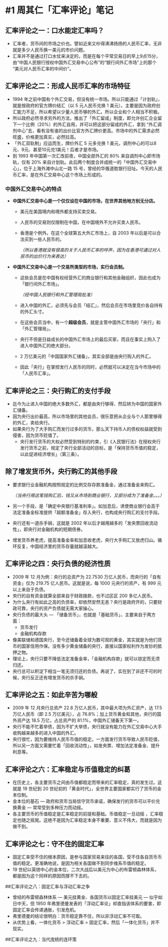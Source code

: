 # #1 周其仁「汇率评论」笔记

## 汇率评论之一：口水能定汇率吗？

- 汇率者，货币间的市场之价也。譬如近来又吵得沸沸扬扬的人民币汇率，无非就是多少人民币换一美元的市价问题。
- 汇率并不是通过打口水仗来决定的，而是在每个平常交易日的早上9点15分，由“中国人民银行授权中国外汇交易中心公布”的“银行间外汇市场”上的那个 “美元对人民币汇率的中间价”。

## 汇率评论之二：形成人民币汇率的市场特征

- 1994 年之前中国有个外汇交易，但没有统一市场。所以只能通过「计划轨」，就是按政府的官方牌价结汇（以 5 元人民币兑换 1 美元）。主要是因为政府创汇能力不足，所以希望以少量人民币够的外汇。所以企业和个人相当不积极。
- 所以政府必然寻求另外的方法，推出了「外汇留成」制度，即允许创汇企业留下一个比例（20%）的外汇自用，并可以把这部分留成的外汇，拿到 “外汇调剂中心”去，看有没有谁的出价比官方外汇牌价更高。市场中的外汇需求必然旺盛，价格更加真实，必然拉高。
- 「外汇双轨制」应运而生，牌价外汇 5 元多兑换 1 美元，调剂中心的可以8元、9元、甚至10元兑1美元！后者才是市场。
- 到 1993 年中国第一次汇改前夜，中国全部外汇的 80% 来自调剂中心即市场轨，仅有 20% 来自计划轨。此后两个制度合并成统一的「中国外汇交易中心」，位于上海外滩中山北一路 15 号，曾经的华俄道胜银行旧址。今天的人民币汇率，是在外汇交易中心这个市场上形成的。

### 中国外汇交易中心的特点

- **中国外汇交易中心是一个仅仅设在中国的市场，在世界其他地方别无分店。**

  - 美元在美国境内和境外都支持买卖交易。

  - 人民币的交易则仅限制在中国，在中国境外不允许买卖人民币。

  - 香港是个例外。在这个全球第五大外汇市场上，自 2003 年以后是可以合法买到一些人民币的。

    *（所以香港就没有很高的关于人民币汇率的呼声，因为在香港可通过对人民币的出价行为来表达）*

- **中国外汇交易中心是一个交易所类型的市场，实行会员制。**

  - 这些会员是在中国有权经营外汇的商业银行和其他金融组织，因此也成为「银行间外汇市场」。

    *（经中国人民银行和外汇管理局批准）*

  - 进入中国的外汇，必须先与会员「结汇」，然后会员在市场里竞价各自持有的外汇头寸。

  - 在这些会员当中，有一个**超级会员**，就是主管中国外汇市场的「央行」和「外汇管理局」。

  - 央行不但是日益成长的中国外汇市场上的最后买家，而且在事实上购入了进入中国外汇的绝大部分。

  - 2 万亿美元的「中国国家外汇储备」，其实全部是由央行购入的外汇。

  - 因此「央行」在掌控发行人民币的同时，必然就可以决定在当今市场中的「人民币汇率」。

## 汇率评论之三：央行购汇的支付手段

- 迄今为止进入中国的绝大多数外汇，都是由央行够得、然后转为中国的国家外汇储备。
- 因为央行出价最高，所以市场里的其他会员，很乐意把从企业与个人那里够得的外汇，卖给央行。
- 如果央行为了大手购汇而发行过多的货币，那么天下持币人的债权权益就受到侵害，因为货币贬值了。
  - 央行发行货币的大权必然受到特别的约束，引《人民银行法》在授权央行发行货币之前，规定了央行全部活动的目标，是「保持货币币值的稳定，以此促进经济增长」（第三条）。

## 除了增发货币外，央行购汇的其他手段

- 要求银行业金融机构按照规定的比例交存存款准备金，通过准备金来购汇。

  *（当央行用这笔钱购汇后，钱又从市场到商业银行，又部分成为了准备金。。。）*

- 另一个手段，是「确定中央银行基准利率」。如加息后，诱使商业银行会高于法定准备金标准提供「超额准备金」存入央行，也构成央行购汇的支付手段。

- 央行还有一道杀手锏，这就是 2002 年以后才越用越多的「发央票回收流动性」，即央行对金融机构的短期债券。

- 增发货币养老虎，提高准备金率和加息收老虎，央行大手购汇又放虎归山。循环反复，中国经济里的货币存量就越滚越大。

## 汇率评论之四：央行负债的经济性质

- 2009 年 12 月为例：央行的总资产为 22.7530 万亿人民币，而央行的「自有资金」仅为 219.75 亿人民币。这就是说，每 1000 元央行的资产，有 999 元以上来自于负债。
- 央行的自有资金就算全部来自于财政拨款，也不过区区 200 多亿人民币。
- 为什么央行有如此之高的负债率，却依然安然无恙？央行是政府开的，只要财政可靠，央行的资产负债就无需大家操心。
- 央行负债的最大头 — 「储备货币」，也就是「基础货币」，主要来自于两方面：
  - 货币发行
  - 金融机构存款
- 像美联储和德国央行，至今还储备着全球为数可观的黄金，其实就是为他们货币的国家信用作保。没有多少黄金储备的央行，直接以国家权利作为发钞的抵押之物。
- 理论上，央行只要不降低法定准备金率，「金融机构存款」就可以锁定而无须归还。
- 央行总可以积淀下相当一笔无须归还的负债。再说了，实在到了非还不可的时候，央行反正还有增发货币的杀手锏。

## 汇率评论之五：如此辛苦为哪般

- 2009 年 12 月央行总资产 22.8 万亿人民币，其中最大项为外汇资产，达 17.5 万亿人民币（即 2.5 万亿美元），占 76.8%；加上货币黄金和其他，央行的国外资产达 18.5 万亿，占总资产的 81.1%，中国外汇储备天下第一。
- 央行不能不忙着举债，因为不扩大举债，央行就没有能力在外汇交易中心大手收购越来越多的进入中国的外汇。
- 央行很忙，因为要维持人民币币值的稳定。一方面发行货币导致人民币贬值，所以另一方面又需要忙着「回收流动性」，如发央票、增加法定准备金、提升利息等。

## 汇率评论之六：汇率稳定与币值稳定的纠葛

- 在历史上，各主要货币之间由币值都稳定而带来的汇率稳定，真的发生过。这就是 19 世纪到 20 世纪初的「黄金时代」，全世界主要国家都实行了货币的金本位制。
- 金本位的基石 — 政府和货币当局信守货币承诺，确保发行的货币可以平价兑换黄金 — 常常受到多种压力而动摇。
- 各主要货币的币值稳定是汇率稳定的前提和基础。币值稳定一旦动摇 ，汇率稳定也随之摇晃。这绝不是因为汇率稳定本身不重要、意义不伟大，而就是因为做不到。

## 汇率评论之七：守不住的固定汇率

- 固定汇率受不住的根本原因，是参与国家贸易来往的各国，受不住各自货币币值的稳定。更准确地说，是因为相关各国做不到同步维系币值的稳定。
- 19 世纪以英镑中心的金本位，二次大战后以美元为中心的布雷顿森林体系，都是因为这个同样的原因而撑不下去的。

##汇率评论之八：固定汇率与浮动汇率之争 

- 曾经的布雷顿森林体系 — 美元挂黄金、各国货币以固定汇率挂美元 — 似乎如日中天，但 1950 年弗里德曼发表的「浮动汇率论」却直指该体系的要害，即固定汇率会传递通胀，引发危机。
- 弗里德曼的结论很明白：货币稳定靠不住，所以非浮动汇率不可取。
- 从优势上看，一体化货币 > 浮动汇率 > 固定汇率，然后「一体化货币」并不现实。

##汇率评论之九：当代庞统的连环策 

​	